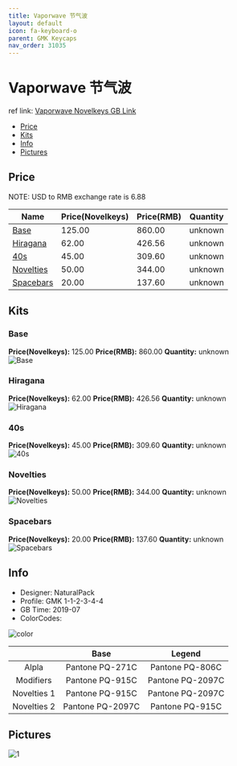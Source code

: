 ```yaml
---
title: Vaporwave 节气波
layout: default
icon: fa-keyboard-o
parent: GMK Keycaps
nav_order: 31035
---
```


# Vaporwave 节气波

ref link: [Vaporwave Novelkeys GB Link](https://novelkeys.xyz/collections/frontpage/products/gmk-vaporwave-gb)

* [Price](#price)
* [Kits](#kits)
* [Info](#info)
* [Pictures](#pictures)


## Price  
NOTE: USD to RMB exchange rate is 6.88

| Name          | Price(Novelkeys)    |  Price(RMB) | Quantity |
| ------------- | ------------ |  ---------- | -------- |
|[Base](#base)|125.00|860.00|unknown|
|[Hiragana](#hiragana)|62.00|426.56|unknown|
|[40s](#40s)|45.00|309.60|unknown|
|[Novelties](#novelties)|50.00|344.00|unknown|
|[Spacebars](#spacebars)|20.00|137.60|unknown|


## Kits
### Base
**Price(Novelkeys):** 125.00    **Price(RMB):** 860.00    **Quantity:** unknown  
<img src="{{ 'assets/images/gmk-keycaps/vaporwave/kits_pics/base.jpg' | relative_url }}" alt="Base" class="image featured">

### Hiragana
**Price(Novelkeys):** 62.00    **Price(RMB):** 426.56    **Quantity:** unknown  
<img src="{{ 'assets/images/gmk-keycaps/vaporwave/kits_pics/hiragana.jpg' | relative_url }}" alt="Hiragana" class="image featured">

### 40s
**Price(Novelkeys):** 45.00    **Price(RMB):** 309.60    **Quantity:** unknown  
<img src="{{ 'assets/images/gmk-keycaps/vaporwave/kits_pics/40s.jpg' | relative_url }}" alt="40s" class="image featured">

### Novelties
**Price(Novelkeys):** 50.00    **Price(RMB):** 344.00    **Quantity:** unknown  
<img src="{{ 'assets/images/gmk-keycaps/vaporwave/kits_pics/novelties.jpg' | relative_url }}" alt="Novelties" class="image featured">

### Spacebars
**Price(Novelkeys):** 20.00    **Price(RMB):** 137.60    **Quantity:** unknown  
<img src="{{ 'assets/images/gmk-keycaps/vaporwave/kits_pics/spacebars.jpg' | relative_url }}" alt="Spacebars" class="image featured">


## Info
* Designer: NaturalPack
* Profile: GMK 1-1-2-3-4-4
* GB Time: 2019-07
* ColorCodes:  
<img src="{{ 'assets/images/gmk-keycaps/vaporwave/color.png' | relative_url }}" alt="color" class="image featured">

||Base|Legend
| :-------------: | :-------------: | :------------:
|Alpla|Pantone PQ-271C|Pantone PQ-806C
|Modifiers|Pantone PQ-915C|Pantone PQ-2097C
|Novelties 1|Pantone PQ-915C|Pantone PQ-2097C
|Novelties 2|Pantone PQ-2097C|Pantone PQ-915C


## Pictures
<img src="{{ 'assets/images/gmk-keycaps/vaporwave/rendering_pics/1.jpg' | relative_url }}" alt="1" class="image featured">
